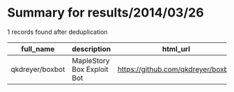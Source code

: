 
# Summary for results/2014/03/26
    
1 records found after deduplication

| full_name | description | html_url | matched_list | matched_count | pushed_at | size | stargazers_count | language | forks_count |
|-----------------|----------------------------|------------------------------------|----------------|-----------------|---------------------------|--------|--------------------|------------|---------------|
| qkdreyer/boxbot | MapleStory Box Exploit Bot | https://github.com/qkdreyer/boxbot | ['exploit'] | 1 | 2014-03-26 12:31:25+00:00 | 144 | 1 | Shell | 0 |
